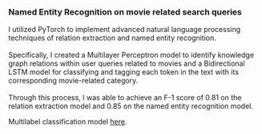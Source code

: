 ### Named Entity Recognition on movie related search queries

I utilized PyTorch to implement advanced natural language processing techniques of relation extraction and named entity recognition. 
<br /><br />
Specifically, I created a Multilayer Perceptron model to identify knowledge graph relations within user queries related to movies and a Bidirectional LSTM model for classifying and tagging each token in the text with its corresponding movie-related category.
<br /><br />
Through this process, I was able to achieve an F-1 score of 0.81 on the relation extraction model and 0.85 on the named entity recognition model.


Multilabel classification model [here](https://github.com/surely-zoe/Relation-Extraction-Pytorch).

